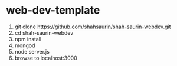 # web-dev-template

1. git clone https://github.com/shahsaurin/shah-saurin-webdev.git
1. cd shah-saurin-webdev
1. npm install
1. mongod
1. node server.js
1. browse to localhost:3000
